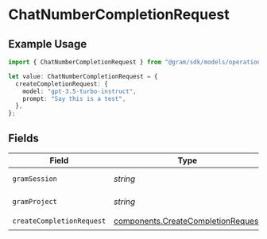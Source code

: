 # ChatNumberCompletionRequest

## Example Usage

```typescript
import { ChatNumberCompletionRequest } from "@gram/sdk/models/operations";

let value: ChatNumberCompletionRequest = {
  createCompletionRequest: {
    model: "gpt-3.5-turbo-instruct",
    prompt: "Say this is a test",
  },
};
```

## Fields

| Field                                                                                    | Type                                                                                     | Required                                                                                 | Description                                                                              |
| ---------------------------------------------------------------------------------------- | ---------------------------------------------------------------------------------------- | ---------------------------------------------------------------------------------------- | ---------------------------------------------------------------------------------------- |
| `gramSession`                                                                            | *string*                                                                                 | :heavy_minus_sign:                                                                       | Session header                                                                           |
| `gramProject`                                                                            | *string*                                                                                 | :heavy_minus_sign:                                                                       | project header                                                                           |
| `createCompletionRequest`                                                                | [components.CreateCompletionRequest](../../models/components/createcompletionrequest.md) | :heavy_check_mark:                                                                       | N/A                                                                                      |